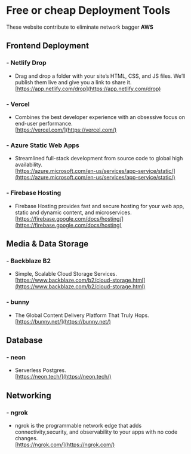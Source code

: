 # Free or cheap Deployment Tools

These website contribute to eliminate network bagger **AWS**

## Frontend Deployment
### - Netlify Drop
- Drag and drop a folder with your site’s HTML, CSS, and JS files. We’ll publish them live and give you a link to share it.       
[https://app.netlify.com/drop](https://app.netlify.com/drop)

### - Vercel
- Combines the best developer experience with an obsessive focus on end-user performance.          
[https://vercel.com/](https://vercel.com/)

### - Azure Static Web Apps
- Streamlined full-stack development from source code to global high availability.          
[https://azure.microsoft.com/en-us/services/app-service/static/](https://azure.microsoft.com/en-us/services/app-service/static/)

### - Firebase Hosting
- Firebase Hosting provides fast and secure hosting for your web app, static and dynamic content, and microservices.            
[https://firebase.google.com/docs/hosting/](https://firebase.google.com/docs/hosting)


## Media & Data Storage
### - Backblaze B2
- Simple, Scalable Cloud Storage Services.         
[https://www.backblaze.com/b2/cloud-storage.html](https://www.backblaze.com/b2/cloud-storage.html)

### - bunny
- The Global Content Delivery Platform That Truly Hops.           
[https://bunny.net/](https://bunny.net/)

## Database
### - neon
- Serverless Postgres.         
[https://neon.tech/](https://neon.tech/)

## Networking
### - ngrok
- ngrok is the programmable network edge that adds connectivity,security, and observability to your apps with no code changes.     
[https://ngrok.com/](https://ngrok.com/)
